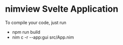 # nimview Svelte  Application

To compile your code, just run
- npm run build
- nim c -r --app:gui src/App.nim
